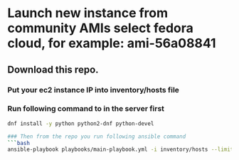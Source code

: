 # Launch new instance from community AMIs select fedora cloud, for example: ami-56a08841
## Download this repo.
### Put your ec2 instance IP into inventory/hosts file
### Run following command to in the server first
```bash
dnf install -y python python2-dnf python-devel

### Then from the repo you run following ansible command
```bash
ansible-playbook playbooks/main-playbook.yml -i inventory/hosts --limit=web-server

